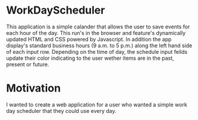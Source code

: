 # WorkDayScheduler
  This application is a simple calander that allows the user to save events for each hour of the day. This run's in the 
browser and feature's dynamically updated HTML and CSS powered by Javascript. In addition the app display's standard business hours (9 a.m. to 5 p.m.) along the left hand side of each input row. Depending on the time of day, the schedule input feilds update their color indicating to the user wether items are in the past, present or future.

# Motivation
  I wanted to create a web application for a user who wanted a simple work day scheduler that they could use every day.
  
  

